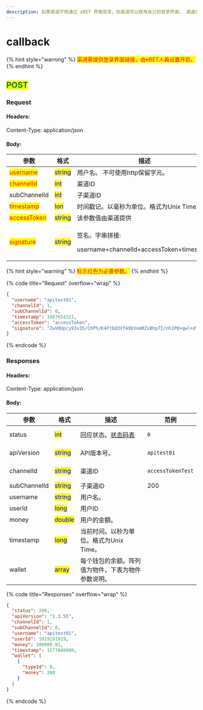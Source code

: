 ```yaml
---
description: 如果渠道不想通过 eBET 界面登录，则渠道可以使用自己的登录界面。 渠道在验证玩家后必须请求该API 通知eBET让玩家登录游戏。
---
```


# callback

{% hint style="warning" %}
<mark style="color:red;">渠道需提供登录界面链接，由eBET人員设置开启。</mark>
{% endhint %}

## <mark style="color:green;">POST</mark>

### **Request**

#### Headers:

Content-Type: application/json

#### Body:

| 参数                                          | 格式                                      | 描述                                                             |
| ------------------------------------------- | --------------------------------------- | -------------------------------------------------------------- |
| <mark style="color:red;">username</mark>    | <mark style="color:blue;">string</mark> | 用户名。 不可使用http保留字元。                                             |
| <mark style="color:red;">channelId</mark>   | <mark style="color:blue;">int</mark>    | 渠道ID                                                           |
| subChannelId                                | <mark style="color:blue;">int</mark>    | 子渠道ID                                                          |
| <mark style="color:red;">timestamp</mark>   | <mark style="color:blue;">lon</mark>    | 时间戳记。以毫秒为单位。格式为Unix Time。                                      |
| <mark style="color:red;">accessToken</mark> | <mark style="color:blue;">string</mark> | 该参数值由渠道提供                                                      |
| <mark style="color:red;">signature</mark>   | <mark style="color:blue;">string</mark> | <p>签名。字串拼接:</p><p>username+channelId+accessToken+timestamp</p> |

{% hint style="warning" %}
<mark style="color:red;">标示红色为必要参数。</mark>
{% endhint %}

{% code title="Request" overflow="wrap" %}
```json
{
  "username": "apitest01",
  "channelId": 1,
  "subChannelId": 0,
  "timestamp": 1987654321,
  "accessToken": "accessToken",
  "signature": "ZwV0Upcy93v3S/ChPh/K4FtbQ3VfA9bVomRZxBhp7I/nh2P0+qwl+dfax4QZrLwT3TuFIJGv1+nWBb+oTN5bdg=="
}
```
{% endcode %}

### **Responses**

#### Headers:

Content-Type: application/json

#### Body:

<table><thead><tr><th>参数</th><th>格式</th><th>描述</th><th data-hidden>范例</th></tr></thead><tbody><tr><td>status</td><td><mark style="color:blue;">int</mark></td><td>回应状态。<a href="../../ebet-zhuang-tai-ma.md#ebet-xiang-ying-de-zhuang-tai-dai-ma">状态码表</a></td><td><pre><code>0
</code></pre></td></tr><tr><td>apiVersion</td><td><mark style="color:blue;">string</mark></td><td>API版本号。</td><td><pre><code>apitest01
</code></pre></td></tr><tr><td>channelId</td><td><mark style="color:blue;">string</mark></td><td>渠道ID</td><td><pre><code>accessTokenTest
</code></pre></td></tr><tr><td>subChannelId</td><td><mark style="color:blue;">string</mark></td><td>子渠道ID</td><td>200</td></tr><tr><td>username</td><td><mark style="color:blue;">string</mark></td><td>用户名。</td><td></td></tr><tr><td>userId</td><td><mark style="color:blue;">long</mark></td><td>用户ID</td><td></td></tr><tr><td>money</td><td><mark style="color:blue;">double</mark></td><td>用户的金額。</td><td></td></tr><tr><td>timestamp</td><td><mark style="color:blue;">long</mark></td><td>当前时间。以秒为单位。格式为Unix Time。</td><td></td></tr><tr><td>wallet</td><td><mark style="color:blue;">array</mark></td><td>每个钱包的余额。阵列值为物件，下表为物件参数说明。</td><td></td></tr></tbody></table>

{% code title="Responses" overflow="wrap" %}
```json
{
  "status": 200,
  "apiVersion": "1.3.55",
  "channelId": 1,
  "subChannelId": 0,
  "username": "apitest01",
  "userId": 1919191919,
  "money": 100000.01,
  "timestamp": 1577808000,
  "wallet": [
    {
      "typeId": 0,
      "money": 200
    }
  ]
}
```
{% endcode %}
